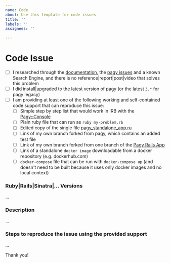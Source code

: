 ```yaml
---
name: Code
about: Use this template for code issues
title: ''
labels: ''
assignees: ''

---
```

<!--

Code Issues are reserved for real, reproducible pagy-code issues. If you are not sure about it, please use the "Pagy Chat Support" button issue.

By following the steps below you will either solve your problem or ensure that it's a real reproducible issue to fix.

WARNING: CODE ISSUES NOT FOLLOWING THIS TEMPLATE WILL BE DELETED WITHOUT NOTICE 

-->

# Code Issue
- [ ] I researched through the [documentation](https://ddnexus.github.io/pagy/), the [pagy issues](https://github.com/ddnexus/pagy/issues) and a known Search Engine, and there is no reference|report|post|video that solves this problem
- [ ] I did install|upgraded to the latest version of pagy (or the latest `3.*` for pagy legacy)
- [ ] I am providing at least one of the following working and self-contained code support that can reproduce this issue:
   <!-- Check all that apply [x] -->
   - [ ] Simple step by step list that would work in IRB with the [Pagy::Console](https://ddnexus.github.io/pagy/api/console)
   - [ ] Plain ruby file that can run as `ruby my-problem.rb`
   - [ ] Edited copy of the single file [pagy_standalone_app.ru](https://github.com/ddnexus/pagy/blob/master/apps/pagy_standalone_app.ru)
   - [ ] Link of my own branch forked from pagy, which contains an added test file  
   - [ ] Link of my own branch forked from one branch of the [Pagy Rails App](https://github.com/benkoshy/pagy-rails)
   - [ ] Link of a standalone `docker image` downloadable from a docker repository (e.g. dockerhub.com)
   - [ ] `docker-compose` file that can be run with `docker-compose up` (and doesn't need to be built because it uses only docker images and no local context)

<!-- IMPORTANT: repositories of your own apps are not an acceptable support unless they satisfy one of the points above. -->


### Ruby|Rails|Sinatra|... Versions

...

### Description

...

### Steps to reproduce the issue using the provided support

...

Thank you!
